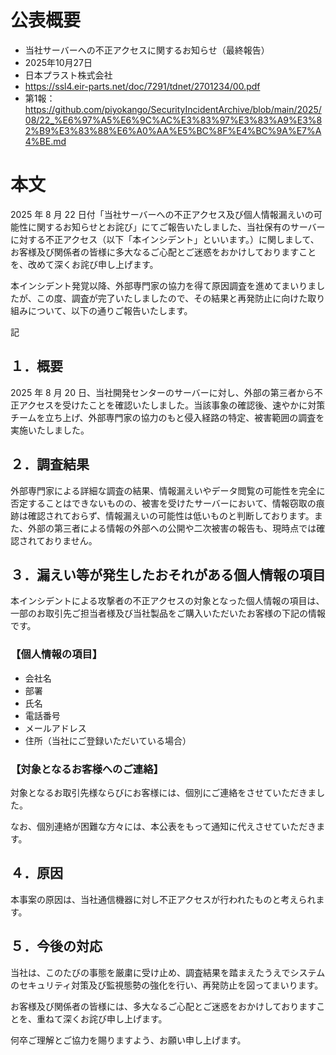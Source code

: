 # 公表概要
- 当社サーバーへの不正アクセスに関するお知らせ（最終報告） 
- 2025年10月27日
- 日本プラスト株式会社
- https://ssl4.eir-parts.net/doc/7291/tdnet/2701234/00.pdf
- 第1報：https://github.com/piyokango/SecurityIncidentArchive/blob/main/2025/08/22_%E6%97%A5%E6%9C%AC%E3%83%97%E3%83%A9%E3%82%B9%E3%83%88%E6%A0%AA%E5%BC%8F%E4%BC%9A%E7%A4%BE.md

# 本文
2025 年 8 月 22 日付「当社サーバーへの不正アクセス及び個人情報漏えいの可能性に関するお知らせとお詫び」にてご報告いたしました、当社保有のサーバーに対する不正アクセス（以下「本インシデント」といいます。）に関しまして、お客様及び関係者の皆様に多大なるご心配とご迷惑をおかけしておりますことを、改めて深くお詫び申し上げます。

本インシデント発覚以降、外部専門家の協力を得て原因調査を進めてまいりましたが、この度、調査が完了いたしましたので、その結果と再発防止に向けた取り組みについて、以下の通りご報告いたします。

記

## １．概要
2025 年 8 月 20 日、当社開発センターのサーバーに対し、外部の第三者から不正アクセスを受けたことを確認いたしました。当該事象の確認後、速やかに対策チームを立ち上げ、外部専門家の協力のもと侵入経路の特定、被害範囲の調査を実施いたしました。

## ２．調査結果
外部専門家による詳細な調査の結果、情報漏えいやデータ閲覧の可能性を完全に否定することはできないものの、被害を受けたサーバーにおいて、情報窃取の痕跡は確認されておらず、情報漏えいの可能性は低いものと判断しております。また、外部の第三者による情報の外部への公開や二次被害の報告も、現時点では確認されておりません。

## ３．漏えい等が発生したおそれがある個人情報の項目
本インシデントによる攻撃者の不正アクセスの対象となった個人情報の項目は、一部のお取引先ご担当者様及び当社製品をご購入いただいたお客様の下記の情報です。

### 【個人情報の項目】
- 会社名
- 部署
- 氏名
- 電話番号
- メールアドレス
- 住所（当社にご登録いただいている場合）

### 【対象となるお客様へのご連絡】
対象となるお取引先様ならびにお客様には、個別にご連絡をさせていただきました。

なお、個別連絡が困難な方々には、本公表をもって通知に代えさせていただきます。

## ４．原因
本事案の原因は、当社通信機器に対し不正アクセスが行われたものと考えられます。

## ５．今後の対応
当社は、このたびの事態を厳粛に受け止め、調査結果を踏まえたうえでシステムのセキュリティ対策及び監視態勢の強化を行い、再発防止を図ってまいります。

お客様及び関係者の皆様には、多大なるご心配とご迷惑をおかけしておりますことを、重ねて深くお詫び申し上げます。

何卒ご理解とご協力を賜りますよう、お願い申し上げます。
